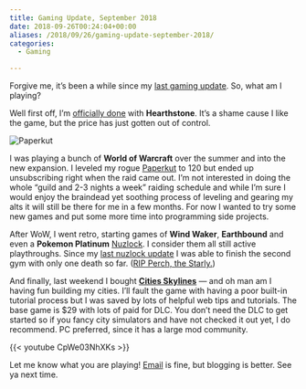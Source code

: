```yaml
---
title: Gaming Update, September 2018
date: 2018-09-26T00:24:04+00:00
aliases: /2018/09/26/gaming-update-september-2018/
categories:
  - Gaming

---
```

Forgive me, it&#8217;s been a while since my [last gaming update][1]. So, what am I playing?

Well first off, I&#8217;m [officially done][2] with **Hearthstone**. It&#8217;s a shame cause I like the game, but the price has just gotten out of control.

![Paperkut][3]

I was playing a bunch of **World of Warcraft** over the summer and into the new expansion. I leveled my rogue [Paperkut][4] to 120 but ended up unsubscribing right when the raid came out. I&#8217;m not interested in doing the whole &#8220;guild and 2-3 nights a week&#8221; raiding schedule and while I&#8217;m sure I would enjoy the braindead yet soothing process of leveling and gearing my alts it will still be there for me in a few months. For now I wanted to try some new games and put some more time into programming side projects.

After WoW, I went retro, starting games of **Wind Waker**, **Earthbound** and even a **Pokemon Platinum** [Nuzlock][5]. I consider them all still active playthroughs. Since my [last nuzlock update][6] I was able to finish the second gym with only one death so far. ([RIP Perch, the Starly.][7])

And finally, last weekend I bought **[Cities Skylines][8]** &#8212; and oh man am I having fun building my cities. I&#8217;ll fault the game with having a poor built-in tutorial process but I was saved by lots of helpful web tips and tutorials. The base game is $29 with lots of paid for DLC. You don&#8217;t need the DLC to get started so if you fancy city simulators and have not checked it out yet, I do recommend. PC preferred, since it has a large mod community.

{{< youtube CpWe03NhXKs >}}

Let me know what you are playing! [Email][9] is fine, but blogging is better. See ya next time.

 [1]: http://mikezornek.com/2018/05/18/gaming-update-may-2018/
 [2]: http://mikezornek.com/2018/08/06/hearthstone-is-too-expensive/
 [3]: http://mikezornek.com/media/images/paperkut.png "Paperkut"
 [4]: https://worldofwarcraft.com/en-us/character/wyrmrest-accord/Paperkut
 [5]: https://bulbapedia.bulbagarden.net/wiki/Nuzlocke_Challenge
 [6]: https://zorn.micro.blog/2018/09/11/started-this-nuzlock.html
 [7]: https://micro.blog/zorn/878016
 [8]: https://store.steampowered.com/app/255710/Cities_Skylines/
 [9]: mailto:mike@mikezornek.com